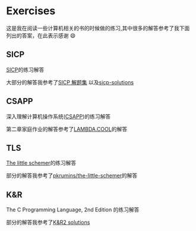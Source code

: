 # Exercises

这是我在阅读一些计算机相关的书的时候做的练习,其中很多的解答参考了我下面列出的答案，在此表示感谢 :smile:

## SICP

[SICP](https://mitpress.mit.edu/sicp/full-text/book/book.html)的练习解答

大部分的解答我参考了[SICP 解题集](http://sicp.readthedocs.org/en/latest/index.html#) 以及[sicp-solutions](http://community.schemewiki.org/?sicp-solutions)

## CSAPP

深入理解计算机操作系统([CSAPP](http://csapp.cs.cmu.edu/public/instructors.html))的练习解答

第二章家庭作业的解答参考了[LAMBDA.COOL](http://lambda.cool/wiki/doku.php?id=answers:csapp:start)的解答

## TLS

[The little schemer](http://mitpress.mit.edu/books/little-schemer)的练习解答

部分的解答我参考了[pkrumins/the-little-schemer](https://github.com/pkrumins/the-little-schemer)的解答

## K&R
The C Programming Language, 2nd Edition 的练习解答

部分的解答我参考了[K&R2 solutions](http://clc-wiki.net/wiki/K%26R2_solutions)

